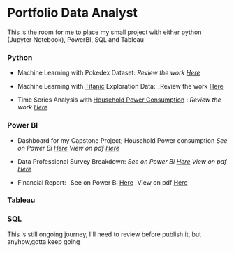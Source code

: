 # Portfolio Data Analyst

This is the room for me to place my small project with either python (Jupyter Notebook), PowerBI, SQL and Tableau


### Python

- Machine Learning with Pokedex Dataset:
  _Review the work [Here](https://github.com/kabedkaca/I_choose_u_pokemon_dict)_

- Machine Learning with [Titanic](https://www.kaggle.com/competitions/titanic) Exploration Data:
  _Review the work [Here](https://github.com/kabedkaca/Titanic-ML)

- Time Series Analysis with [Household Power Consumption](https://www.kaggle.com/code/vedumrajkar/electricity-consumption-time-series-analysis/notebook) :
  _Review the work [Here](https://github.com/kabedkaca/CSP_DA24C3)_

### Power BI

- Dashboard for my Capstone Project; Household Power consumption
  _See on Power Bi [Here](https://github.com/kabedkaca/CSP_DA24C3/blob/main/power%20BI%20report/Household%20Power%20Consumption%20for%202007.pbix)_
  _View on pdf [Here](https://github.com/kabedkaca/CSP_DA24C3/blob/main/power%20BI%20report/Household%20Power%20Consumption%20for%202007.pdf)_
  
- Data Professional Survey Breakdown:
  _See on Power Bi [Here](https://github.com/kabedkaca/Power-Bi-Data-Professional-Survey/blob/main/Data%20Professional%20Survey%20Breakdown.pbix)_
  _View on pdf [Here](https://github.com/kabedkaca/Power-Bi-Data-Professional-Survey/blob/main/Data%20Professional%20Survey.pdf)_

- Financial Report:
  _See on Power Bi [Here](https://github.com/kabedkaca/Power-Bi-Financial-Report-Dashboard/blob/main/Financial%20Report.pbix)
  _View on pdf [Here](https://github.com/kabedkaca/Power-Bi-Financial-Report-Dashboard/blob/main/Financial%20Report.pdf)

### Tableau


### SQL


This is still ongoing journey, I'll need to review before publish it, but anyhow,gotta keep going
